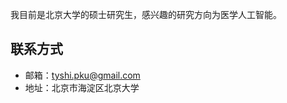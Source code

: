 <!-- ---
permalink: /cn/
title: "关于我"
author_profile: true
redirect_from: 
  - /cn/
  - /cn.html
--- -->
我目前是北京大学的硕士研究生，感兴趣的研究方向为医学人工智能。

## 联系方式
* 邮箱：tyshi.pku@gmail.com
* 地址：北京市海淀区北京大学